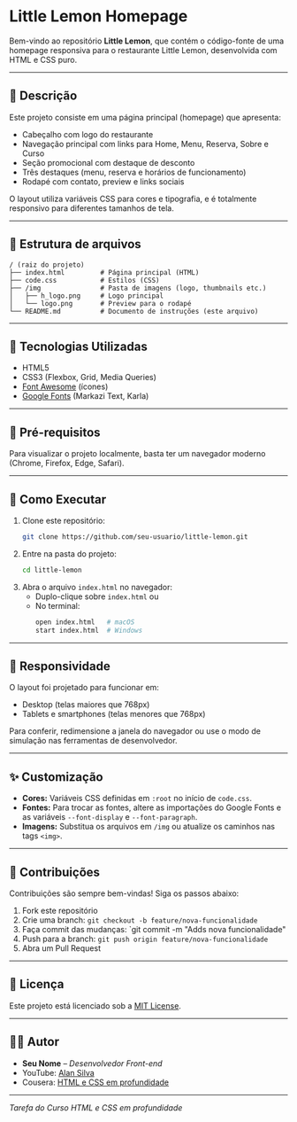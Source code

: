 # Little Lemon Homepage

Bem-vindo ao repositório **Little Lemon**, que contém o código-fonte de uma homepage responsiva para o restaurante Little Lemon, desenvolvida com HTML e CSS puro.

---

## 📖 Descrição

Este projeto consiste em uma página principal (homepage) que apresenta:

- Cabeçalho com logo do restaurante
- Navegação principal com links para Home, Menu, Reserva, Sobre e Curso
- Seção promocional com destaque de desconto
- Três destaques (menu, reserva e horários de funcionamento)
- Rodapé com contato, preview e links sociais

O layout utiliza variáveis CSS para cores e tipografia, e é totalmente responsivo para diferentes tamanhos de tela.

---

## 📂 Estrutura de arquivos

```
/ (raiz do projeto)
├── index.html         # Página principal (HTML)
├── code.css           # Estilos (CSS)
├── /img               # Pasta de imagens (logo, thumbnails etc.)
│   ├── h_logo.png     # Logo principal
│   └── logo.png       # Preview para o rodapé
└── README.md          # Documento de instruções (este arquivo)
```

---

## 🚀 Tecnologias Utilizadas

- HTML5
- CSS3 (Flexbox, Grid, Media Queries)
- [Font Awesome](https://fontawesome.com/) (ícones)
- [Google Fonts](https://fonts.googleapis.com) (Markazi Text, Karla)

---

## 🔧 Pré-requisitos

Para visualizar o projeto localmente, basta ter um navegador moderno (Chrome, Firefox, Edge, Safari).

---

## 🚩 Como Executar

1. Clone este repositório:
   ```bash
   git clone https://github.com/seu-usuario/little-lemon.git
   ```
2. Entre na pasta do projeto:
   ```bash
   cd little-lemon
   ```
3. Abra o arquivo `index.html` no navegador:
   - Duplo-clique sobre `index.html` ou
   - No terminal:
     ```bash
     open index.html   # macOS
     start index.html  # Windows
     ```

---

## 📱 Responsividade

O layout foi projetado para funcionar em:

- Desktop (telas maiores que 768px)
- Tablets e smartphones (telas menores que 768px)

Para conferir, redimensione a janela do navegador ou use o modo de simulação nas ferramentas de desenvolvedor.

---

## ✨ Customização

- **Cores:** Variáveis CSS definidas em `:root` no início de `code.css`.
- **Fontes:** Para trocar as fontes, altere as importações do Google Fonts e as variáveis `--font-display` e `--font-paragraph`.
- **Imagens:** Substitua os arquivos em `/img` ou atualize os caminhos nas tags `<img>`.

---

## 🤝 Contribuições

Contribuições são sempre bem-vindas! Siga os passos abaixo:

1. Fork este repositório
2. Crie uma branch: `git checkout -b feature/nova-funcionalidade`
3. Faça commit das mudanças: \`git commit -m "Adds nova funcionalidade"
4. Push para a branch: `git push origin feature/nova-funcionalidade`
5. Abra um Pull Request

---

## 📄 Licença

Este projeto está licenciado sob a [MIT License](LICENSE).

---

## 🧑‍💻 Autor

- **Seu Nome** – *Desenvolvedor Front-end*
- YouTube: [Alan Silva](https://www.youtube.com/@AlanSilva-zg6ui)
- Cousera: [HTML e CSS em profundidade](https://www.coursera.org/learn/html-and-css-in-depth)

---

*Tarefa do Curso HTML e CSS em profundidade*

